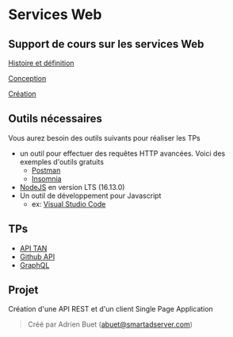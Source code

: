 # Services Web

## Support de cours sur les services Web

[Histoire et définition](https://docs.google.com/presentation/d/1TpvH7j8GMayLECvnP5B4mziMpGAgq_sJiEUQy2Dw3hM/edit?usp=sharing)

[Conception](https://docs.google.com/presentation/d/1EMupQtNMs-iTd1wDcB64cE3fknS9zYiRMfQkS3QsBMA/edit?usp=sharing)

[Création](https://docs.google.com/presentation/d/1bEca-8iSLo32JfCM0bbX-LMDCH6jtz6o4DsgRX0THNk/edit?usp=sharing)

## Outils nécessaires

Vous aurez besoin des outils suivants pour réaliser les TPs

* un outil pour effectuer des requêtes HTTP avancées. Voici des exemples d'outils gratuits
  * [Postman](https://www.postman.com/downloads/)
  * [Insomnia](https://insomnia.rest/download/)
* [NodeJS](https://nodejs.org/en/download/) en version LTS (16.13.0)
* Un outil de développement pour Javascript
  * ex: [Visual Studio Code](https://code.visualstudio.com/)

## TPs

* [API TAN](TP/TP%201%20-%20TAN.md)
* [Github API](TP/TP%202%20-%20GitHub.md)
* [GraphQL](TP/TP%203%20-%20GraphQL.md)

## Projet

Création d'une API REST et d'un client Single Page Application

> Créé par Adrien Buet (abuet@smartadserver.com)
